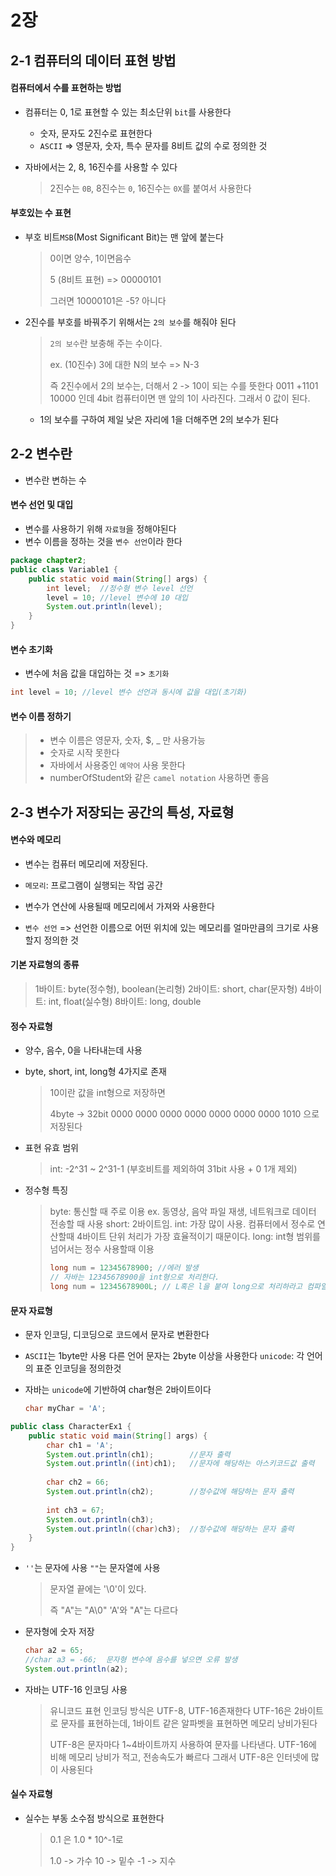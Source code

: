 # 2장

## 2-1 컴퓨터의 데이터 표현 방법

#### 컴퓨터에서 수를 표현하는 방법

- 컴퓨터는 0, 1로 표현할 수 있는 최소단위  ```bit```를 사용한다

  - 숫자, 문자도 2진수로 표현한다
  - ```ASCII``` => 영문자, 숫자, 특수 문자를 8비트 값의 수로 정의한 것

- 자바에서는 2, 8, 16진수를 사용할 수 있다

  > 2진수는 ```0B```, 8진수는 ```0```, 16진수는 ```0X```를 붙여서 사용한다

#### 부호있는 수 표현

- 부호 비트```MSB```(Most Significant Bit)는 맨 앞에 붙는다

  > 0이면 양수, 1이면음수
  >
  > 5 (8비트 표현) => 00000101
  >
  > 그러면 10000101은 -5? 아니다

- 2진수를 부호를 바꿔주기 위해서는 ```2의 보수```를 해줘야 된다

  > ```2의 보수```란 보충해 주는 수이다.
  >
  > ex. (10진수) 3에 대한 N의 보수 => N-3
  >
  > 즉 2진수에서 2의 보수는, 더해서 2 -> 10이 되는 수를 뜻한다
  >   0011
  > +1101
  > 10000 인데 4bit 컴퓨터이면 맨 앞의 1이 사라진다.
  > 그래서 0 값이 된다.

  - 1의 보수를 구하여 제일 낮은 자리에 1을 더해주면 2의 보수가 된다



## 2-2 변수란

- 변수란 변하는 수

#### 변수 선언 및 대입

- 변수를 사용하기 위해 ```자료형```을 정해야된다
- 변수 이름을 정하는 것을 ```변수 선언```이라 한다

```java
package chapter2;
public class Variable1 {
	public static void main(String[] args) {
		int level;	//정수형 변수 level 선언
		level = 10;	//level 변수에 10 대입
		System.out.println(level);
	}
}
```

#### 변수 초기화

- 변수에 처음 값을 대입하는 것 => ```초기화```

```java
int level = 10; //level 변수 선언과 동시에 값을 대입(초기화)
```

#### 변수 이름 정하기

> - 변수 이름은 영문자, 숫자, $, _ 만 사용가능
> - 숫자로 시작 못한다
> - 자바에서 사용중인 ```예약어``` 사용 못한다
> - numberOfStudent와 같은 ```camel notation``` 사용하면 좋음



## 2-3 변수가 저장되는 공간의 특성, 자료형

#### 변수와 메모리

- 변수는 컴퓨터 메모리에 저장된다.
- ```메모리```: 프로그램이 실행되는 작업 공간

- 변수가 연산에 사용될때 메모리에서 가져와 사용한다
- ```변수 선언``` => 선언한 이름으로 어떤 위치에 있는 메모리를 얼마만큼의 크기로 사용할지 정의한 것

#### 기본 자료형의 종류

> 1바이트: byte(정수형), boolean(논리형)
> 2바이트: short, char(문자형)
> 4바이트: int, float(실수형)
> 8바이트: long, double

#### 정수 자료형

- 양수, 음수, 0을 나타내는데 사용

- byte, short, int, long형 4가지로 존재

  > 10이란 값을 int형으로 저장하면
  >
  > 4byte -> 32bit
  > 0000 0000 0000 0000 0000 0000 0000 1010 으로 저장된다

- 표현 유효 범위

  > int: -2^31 ~ 2^31-1
  > (부호비트를 제외하여 31bit 사용 + 0 1개 제외)

- 정수형 특징

  > byte: 통신할 때 주로 이용 ex. 동영상, 음악 파일 재생, 네트워크로 데이터 전송할 때 사용
  > short: 2바이트임. 
  > int: 가장 많이 사용. 컴퓨터에서 정수로 연산할때 4바이트 단위 처리가 가장 효율적이기 때문이다.
  > long: int형 범위를 넘어서는 정수 사용할때 이용
  >
  > ```java
  > long num = 12345678900; //에러 발생
  > // 자바는 12345678900을 int형으로 처리한다.
  > long num = 12345678900L; // L혹은 l을 붙여 long으로 처리하라고 컴파일러에게 알려주어야 한다
  > ```

#### 문자 자료형

- 문자 인코딩, 디코딩으로 코드에서 문자로 변환한다

- ```ASCII```는 1byte만 사용
  다른 언어 문자는 2byte 이상을 사용한다
  ```unicode```: 각 언어의 표준 인코딩을 정의한것

- 자바는 ```unicode```에 기반하여 char형은 2바이트이다

  ```java
  char myChar = 'A';
  ```

```java
public class CharacterEx1 {
	public static void main(String[] args) {
		char ch1 = 'A';
		System.out.println(ch1);		//문자 출력
		System.out.println((int)ch1);	//문자에 해당하는 아스키코드값 출력
		
		char ch2 = 66;					
		System.out.println(ch2);		//정수값에 해당하는 문자 출력
		
		int ch3 = 67;
		System.out.println(ch3);
		System.out.println((char)ch3);	//정수값에 해당하는 문자 출력
	}
}
```

- ```''```는 문자에 사용
  ```""```는 문자열에 사용

  >문자열 끝에는 '\0'이 있다.
  >
  >즉 "A"는 "A\0"
  >'A'와 "A"는 다르다

- 문자형에 숫자 저장

  ```java
  char a2 = 65;
  //char a3 = -66;  문자형 변수에 음수를 넣으면 오류 발생
  System.out.println(a2);
  ```

- 자바는 UTF-16 인코딩 사용

  > 유니코드 표현 인코딩 방식은 UTF-8, UTF-16존재한다
  > UTF-16은 2바이트로 문자를 표현하는데, 1바이트 같은 알파벳을 표현하면 메모리 낭비가된다
  >
  > UTF-8은 문자마다 1~4바이트까지 사용하여 문자를 나타낸다. UTF-16에 비해 메모리 낭비가 적고, 전송속도가 빠르다
  > 그래서 UTF-8은 인터넷에 많이 사용된다

#### 실수 자료형

- 실수는 부동 소수점 방식으로 표현한다

  > 0.1 은 1.0 * 10^-1로 
  >
  > 1.0 -> 가수
  > 10 -> 밑수
  > -1 -> 지수